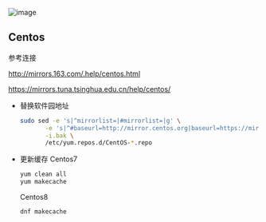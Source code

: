 ![image](https://www.centos.org/assets/img/centos-logo-white.png)

Centos
--
参考连接

http://mirrors.163.com/.help/centos.html

https://mirrors.tuna.tsinghua.edu.cn/help/centos/

- 替换软件园地址
  ```bash
  sudo sed -e 's|^mirrorlist=|#mirrorlist=|g' \
         -e 's|^#baseurl=http://mirror.centos.org|baseurl=https://mirrors.tuna.tsinghua.edu.cn|g' \
         -i.bak \
         /etc/yum.repos.d/CentOS-*.repo
  ```
  
- 更新缓存
  Centos7
  ```bash
  yum clean all
  yum makecache
  ```
  Centos8
  ```bash
  dnf makecache
  ```

